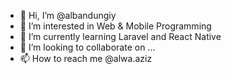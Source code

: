 - 👋 Hi, I’m @albandungiy 
- 👀 I’m interested in Web & Mobile Programming
- 🌱 I’m currently learning Laravel and React Native
- 💞️ I’m looking to collaborate on ...
- 📫 How to reach me @alwa.aziz

<!---
albandungiy/albandungiy is a ✨ special ✨ repository because its `README.md` (this file) appears on your GitHub profile.
You can click the Preview link to take a look at your changes.
--->
